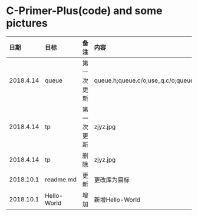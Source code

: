 # C-Primer-Plus(code) and some pictures
|日期|目标|备注|内容|
|:--------|:----|:----------|:----------------------------------------|
|2018.4.14|queue|第一次更新 |queue.h;queue.c/o;use_q.c/o;queuetest.exe|
|2018.4.14|tp   |第一次更新 |zjyz.jpg                                 |
|2018.4.14|tp   |删除       |zjyz.jpg                                 |
|2018.10.1|readme.md|更新   |更改库为目标|
|2018.10.1|Hello-World|增加|新增Hello-World|
